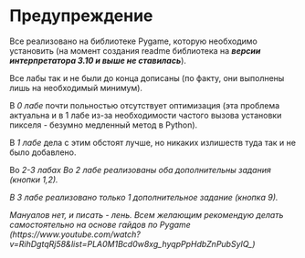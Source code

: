 <h1>Предупреждение</h1>
Все реализовано на библиотеке Pygame, которую необходимо установить (на момент создания readme библиотека на <b><i>версии интерпретатора 3.10 и выше не ставилась</i></b>).<p>
Все лабы так и не были до конца дописаны (по факту, они выполнены лишь на необходимый минимум).<p>
В <i>0 лабе</i> почти польностью отсутствует оптимизация (эта проблема актуальна и в 1 лабе из-за необходимости частого вызова установки пикселя - безумно медленный метод в Python).<p>
В <i>1 лабе</i> дела с этим обстоят лучше, но никаких излишеств туда так и не было добавлено.<p>
Во <i>2-3 лабах</i. вопрос оптимизации не стоит из за использования встроенных функци отрисовки линий. <p>
Во <i>2 лабе</i> реализованы оба дополнительны задания (кнопки 1,2).<p>
В <i>3 лабе</i> реализовано только 1 дополнительное задание (кнопка 9).<p>
Мануалов нет, и писать - лень. Всем желающим рекомендую делать самостоятельно на основе гайдов по Pygame (https://www.youtube.com/watch?v=RihDgtqRj58&list=PLA0M1Bcd0w8xg_hyqpPpHdbZnPubSyIQ_)
